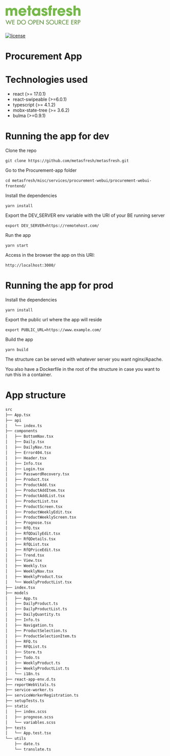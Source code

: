 # <img src='/images/metasfresh-logo-slogan-969x248.png' height='60' alt='metasfresh Logo - We do Open Source ERP' aria-label='metasfresh.com' /></a>
[![license](https://img.shields.io/badge/license-GPL-blue.svg)](https://github.com/metasfresh/metasfresh/blob/master/LICENSE.md)
# Procurement App

# Technologies used

* react (>= 17.0.1)
* react-swipeable (>=6.0.1)
* typescript (>= 4.1.2)
* mobx-state-tree (>= 3.6.2)
* bulma (>=0.9.1)

# Running the app for dev

Clone the repo

`git clone https://github.com/metasfresh/metasfresh.git`

Go to the Procurement-app folder

`cd metasfresh/misc/services/procurement-webui/procurement-webui-frontend/`

Install the dependencies

`yarn install`

Export the DEV_SERVER env variable with the URI of your BE running server

`export DEV_SERVER=https://remotehost.com/`

Run the app

`yarn start`

Access in the browser the app on this URI:

`http://localhost:3000/`

# Running the app for prod

Install the dependencies

`yarn install`

Export the public url where the app will reside

`export PUBLIC_URL=https://www.example.com/`

Build the app

`yarn build`

The structure can be served with whatever server you want nginx/Apache.


You also have a Dockerfile in the root of the structure in case you want to run this in a container.


# App structure

```bash
src
├── App.tsx
├── api
│   └── index.ts
├── components
│   ├── BottomNav.tsx
│   ├── Daily.tsx
│   ├── DailyNav.tsx
│   ├── Error404.tsx
│   ├── Header.tsx
│   ├── Info.tsx
│   ├── Login.tsx
│   ├── PasswordRecovery.tsx
│   ├── Product.tsx
│   ├── ProductAdd.tsx
│   ├── ProductAddItem.tsx
│   ├── ProductAddList.tsx
│   ├── ProductList.tsx
│   ├── ProductScreen.tsx
│   ├── ProductWeeklyEdit.tsx
│   ├── ProductWeeklyScreen.tsx
│   ├── Prognose.tsx
│   ├── RfQ.tsx
│   ├── RfQDailyEdit.tsx
│   ├── RfQDetails.tsx
│   ├── RfQList.tsx
│   ├── RfQPriceEdit.tsx
│   ├── Trend.tsx
│   ├── View.tsx
│   ├── Weekly.tsx
│   ├── WeeklyNav.tsx
│   ├── WeeklyProduct.tsx
│   └── WeeklyProductList.tsx
├── index.tsx
├── models
│   ├── App.ts
│   ├── DailyProduct.ts
│   ├── DailyProductList.ts
│   ├── DailyQuantity.ts
│   ├── Info.ts
│   ├── Navigation.ts
│   ├── ProductSelection.ts
│   ├── ProductSelectionItem.ts
│   ├── RFQ.ts
│   ├── RFQList.ts
│   ├── Store.ts
│   ├── Todo.ts
│   ├── WeeklyProduct.ts
│   ├── WeeklyProductList.ts
│   └── i18n.ts
├── react-app-env.d.ts
├── reportWebVitals.ts
├── service-worker.ts
├── serviceWorkerRegistration.ts
├── setupTests.ts
├── static
│   ├── index.scss
│   ├── prognose.scss
│   └── variables.scss
├── tests
│   └── App.test.tsx
└── utils
    ├── date.ts
    └── translate.ts

```


